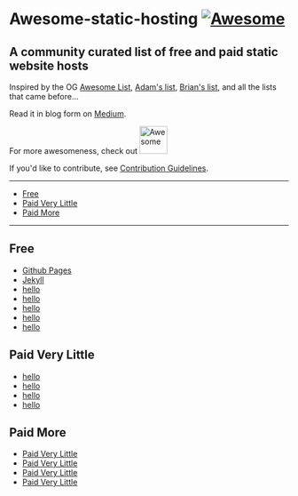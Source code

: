 # Awesome-static-hosting [![Awesome](https://awesome.re/badge.svg)](https://awesome.re)
## A community curated list of free and paid static website hosts
Inspired by the OG [Awesome List](https://github.com/sindresorhus/awesome), [Adam's list](https://github.com/agarrharr), [Brian's list](https://github.com/b-long), and all the lists that came before...

Read it in blog form on [Medium](/).

For more awesomeness, check out <a href="https://github.com/sindresorhus/awesome">
  <img src="https://cdn.rawgit.com/sindresorhus/awesome/master/media/logo.svg" alt="Awesome" width="50px">
</a>

If you'd like to contribute, see [Contribution Guidelines](CONTRIBUTING.md).

---
- [Free](#free)
- [Paid Very Little](#paid-very-little)
- [Paid More](#paid-more)
---

## Free
- [Github Pages](hithere)
- [Jekyll](hithere)
- [hello](hithere)
- [hello](hithere)
- [hello](hithere)
- [hello](hithere)
- [hello](hithere)

## Paid Very Little
- [hello](hithere)
- [hello](hithere)
- [hello](hithere)
- [hello](hithere)

## Paid More
- [Paid Very Little](#paid-very-little)
- [Paid Very Little](#paid-very-little)
- [Paid Very Little](#paid-very-little)
- [Paid Very Little](#paid-very-little)

